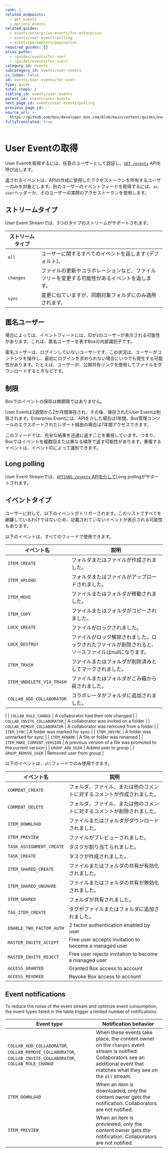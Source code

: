 ```yaml
---
rank: 1
related_endpoints:
  - get_events
  - options_events
related_guides:
  - events/enterprise-events/for-enterprise
  - events/user-events/polling
  - events/parameters/pagination
required_guides: []
alias_paths:
  - /guides/events/for-user
  - /guides/events/for-user/
category_id: events
subcategory_id: events/user-events
is_index: false
id: events/user-events/for-user
type: guide
total_steps: 2
sibling_id: events/user-events
parent_id: events/user-events
next_page_id: events/user-events/polling
previous_page_id: ''
source_url: >-
  https://github.com/box/developer.box.com/blob/main/content/guides/events/user-events/for-user.md
fullyTranslated: true
---
```

# User Eventの取得

User Eventを取得するには、任意のユーザーとして認証し、[`GET /events`](e://get_events) APIを呼び出します。

<Samples id="get_events">

</Samples>

<Message>

返されるイベントは、APIの作成に使用したアクセストークンを所有するユーザーのみを対象とします。別のユーザーのイベントフィードを取得するには、`as-user`ヘッダーか、そのユーザーの実際のアクセストークンを使用します。

</Message>

## ストリームタイプ

User Event Streamでは、3つのタイプのストリームがサポートされます。

| ストリームタイプ  |                                                 |
| --------- | ----------------------------------------------- |
| `all`     | ユーザーに関するすべてのイベントを返します (デフォルト)。                  |
| `changes` | ファイルの更新やコラボレーションなど、ファイルツリーを変更する可能性があるイベントを返します。 |
| `sync`    | 変更に似ていますが、同期対象フォルダにのみ適用されます。                    |

## 匿名ユーザー

場合によっては、イベントフィードには、IDが`2`のユーザーが表示される可能性があります。これは、匿名ユーザーを表すBoxの内部識別子です。

匿名ユーザーは、ログインしていないユーザーです。この状況は、ユーザーがコンテンツを操作し、最初にログインを求められない場合にいつでも発生する可能性があります。たとえば、ユーザーが、公開共有リンクを使用してファイルをダウンロードするときなどです。

## 制限

Boxでのイベントの保存は無期限ではありません。

User Eventは2週間から2か月間保存され、その後、保存されたUser Eventは削除されます。Enterprise Eventには、APIを介した場合は1年間、Box管理コンソールのエクスポートされたレポート経由の場合は7年間アクセスできます。

このフィードでは、完全な結果を迅速に返すことを重視しています。つまり、Boxではイベントを複数回または異なる順序で返す可能性があります。重複するイベントは、イベントIDによって識別できます。

## Long polling

User Event Streamでは、[`OPTIONS /events` APIを介して][longpoll]Long pollingがサポートされます。

## イベントタイプ

ユーザーに対して、以下のイベントがトリガーされます。このリストですべてを網羅しているわけではないため、記載されていないイベントが表示される可能性もあります。

以下のイベントは、すべてのフィードで使用できます。

| イベント名                     | 説明                                                   |
| ------------------------- | ---------------------------------------------------- |
| `ITEM_CREATE`             | フォルダまたはファイルが作成されました。                                 |
| `ITEM_UPLOAD`             | フォルダまたはファイルがアップロードされました。                             |
| `ITEM_MOVE`               | ファイルまたはフォルダが移動されました。                                 |
| `ITEM_COPY`               | ファイルまたはフォルダがコピーされました。                                |
| `LOCK_CREATE`             | ファイルがロックされました。                                       |
| `LOCK_DESTROY`            | ファイルがロック解除されました。ロックされたファイルが削除されると、ソースファイルはnullになります。 |
| `ITEM_TRASH`              | ファイルまたはフォルダが削除済みとしてマークされました。                         |
| `ITEM_UNDELETE_VIA_TRASH` | ファイルまたはフォルダがごみ箱から戻されました。                             |
| `COLLAB_ADD_COLLABORATOR` | コラボレータがフォルダに追加されました。                                 |

\| \| `COLLAB_ROLE_CHANGE` | A collaborator had their role changed | | `COLLAB_INVITE_COLLABORATOR` | A collaborator was invited on a folder | | `COLLAB_REMOVE_COLLABORATOR` | A collaborator was removed from a folder | | `ITEM_SYNC` | A folder was marked for sync | | `ITEM_UNSYNC` | A folder was unmarked for sync | | `ITEM_RENAME` | A file or folder was renamed | | `ITEM_MAKE_CURRENT_VERSION` | A previous version of a file was promoted to the current version | | `GROUP_ADD_USER` | Added user to group | | `GROUP_REMOVE_USER` | Removed user from group |

以下のイベントは、`all`フィードでのみ使用できます。

| イベント名                    | 説明                                                    |
| ------------------------ | ----------------------------------------------------- |
| `COMMENT_CREATE`         | フォルダ、ファイル、または他のコメントに対するコメントが作成されました。                  |
| `COMMENT_DELETE`         | フォルダ、ファイル、または他のコメントに対するコメントが削除されました。                  |
| `ITEM_DOWNLOAD`          | ファイルまたはフォルダがダウンロードされました。                              |
| `ITEM_PREVIEW`           | ファイルがプレビューされました。                                      |
| `TASK_ASSIGNMENT_CREATE` | タスクが割り当てられました。                                        |
| `TASK_CREATE`            | タスクが作成されました。                                          |
| `ITEM_SHARED_CREATE`     | ファイルまたはフォルダの共有が有効化されました。                              |
| `ITEM_SHARED_UNSHARE`    | ファイルまたはフォルダの共有が無効化されました。                              |
| `ITEM_SHARED`            | フォルダが共有されました。                                         |
| `TAG_ITEM_CREATE`        | タグがファイルまたはフォルダに追加されました。                               |
| `ENABLE_TWO_FACTOR_AUTH` | 2 factor authentication enabled by user               |
| `MASTER_INVITE_ACCEPT`   | Free user accepts invitation to become a managed user |
| `MASTER_INVITE_REJECT`   | Free user rejects invitation to become a managed user |
| `ACCESS_GRANTED`         | Granted Box access to account                         |
| `ACCESS_REVOKED`         | Revoke Box access to account                          |

## Event notifications

To reduce the noise of the event stream and optimize event consumption, the event types listed in the table trigger a limited number of notifications.

| Event type                                                                                                  | Notification behavior                                                                                                                                                            |
| ----------------------------------------------------------------------------------------------------------- | -------------------------------------------------------------------------------------------------------------------------------------------------------------------------------- |
| `COLLAB_ADD_COLLABORATOR`, `COLLAB_REMOVE_COLLABORATOR`, `COLLAB_INVITE_COLLABORATOR`, `COLLAB_ROLE_CHANGE` | When these events take place, the content owner on the `changes` event stream is notified. Collaborators see an additional event that matches what they see on the `all` stream. |
| `ITEM_DOWNLOAD`                                                                                             | When an item is downloaded, only the content owner gets the notification. Collaborators are not notified.                                                                        |
| `ITEM_PREVIEW`                                                                                              | When an item is previewed, only the content owner gets the notification. Collaborators are not notified.                                                                         |

[longpoll]: g://events/user-events/polling
